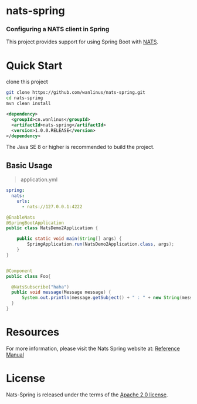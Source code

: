 # nats-spring
### Configuring a NATS client in Spring
This project provides support for using Spring Boot with [NATS](https://nats.io/).

# Quick Start
clone this project 
```bash
git clone https://github.com/wanlinus/nats-spring.git
cd nats-spring
mvn clean install
```

```xml
<dependency>
  <groupId>cn.wanlinus</groupId>
  <artifactId>nats-spring</artifactId>
  <version>1.0.0.RELEASE</version>
</dependency>
```
The Java SE 8 or higher is recommended to build the project.

## Basic Usage

> application.yml
```yaml
spring:
  nats:
    urls:
      - nats://127.0.0.1:4222
```

```java
@EnableNats
@SpringBootApplication
public class NatsDemo2Application {

    public static void main(String[] args) {
        SpringApplication.run(NatsDemo2Application.class, args);
    }
}
```

```java

@Component
public class Foo{

  @NatsSubscribe("haha")
  public void message(Message message) {
      System.out.println(message.getSubject() + " : " + new String(message.getData()));
  }
}
```

# Resources

For more information, please visit the Nats Spring website at:
[Reference Manual](https://github.com/wanlinus/nats-spring)


# License

Nats-Spring is released under the terms of the [Apache 2.0 license](http://www.apache.org/licenses/LICENSE-2.0.html).


